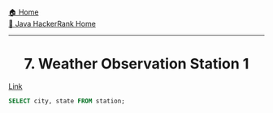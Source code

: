[🏠 Home](../../../../README.md) <br/>
[🍵 Java HackerRank Home](../Java-HackerRank.md)

<hr/>

<h1 style="text-align: center">7. Weather Observation Station 1</h1>

[Link](https://www.hackerrank.com/challenges/select-all-sql/problem)

```sql
SELECT city, state FROM station; 
```
